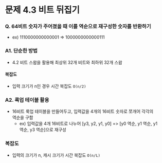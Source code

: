 # 문제 4.3 비트 뒤집기
### Q. 64비트 숫자가 주어졌을 때 이를 역순으로 재구성한 숫자를 반환하기
* ex) 1110000000000001 => 1000000000000111

### A1. 단순한 방법
* 4.2 비트 스왑을 활용해 최상위 32개 비트와 최하위 32개 스왑

#### 복잡도
* 입력 크기가 n인 경우 시간 복잡도 `O(n/2)`

### A2. 룩업 테이블 활용
* 16비트 룩업 테이블을 만들어두고, 입력값을 4개의 16비트 숫자로 쪼개어 각각의 역순을 구함
  * ex) 입력값을 4개 16비트로 나누어 [y3, y2, y1, y0] => [y0 역순, y1 역순, y1 역순, y3 역순]으로 재구성

### 복잡도
* 입력의 크기가 n, 캐시 크기가 시간 복잡도 `O(n/L)`

